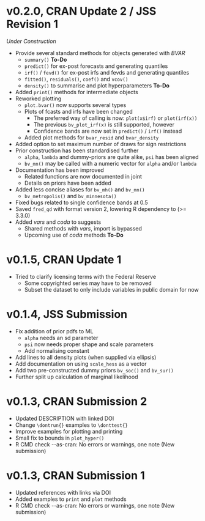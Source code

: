 # v0.2.0, CRAN Update 2 / JSS Revision 1

*Under Construction*

- Provide several standard methods for objects generated with *BVAR*
  - `summary()` **To-Do**
  - `predict()` for ex-post forecasts and generating quantiles
  - `irf()` / `fevd()` for ex-post irfs and fevds and generating quantiles
  - `fitted()`, `residuals()`, `coef()` and `vcov()`
  - `density()` to summarise and plot hyperparameters **To-Do**
- Added `print()` methods for intermediate objects
- Reworked plotting
  - `plot.bvar()` now supports several types
  - Plots of fcasts and irfs have been changed
    - The preferred way of calling is now: `plot(x$irf)` or `plot(irf(x))`
    - The previous `bv_plot_irf(x)` is still supported, however
    - Confidence bands are now set in `predict()` / `irf()` instead
  - Added plot methods for `bvar_resid` and `bvar_density`
- Added option to set maximum number of draws for sign restrictions
- Prior construction has been standardised further
  - `alpha`, `lambda` and dummy-priors are quite alike, `psi` has been aligned
  - `bv_mn()` may be called with a numeric vector for `alpha` and/or `lambda`
- Documentation has been improved
  - Related functions are now documented in joint
  - Details on priors have been added
- Added less concise aliases for `bv_mh()` and `bv_mn()`
  - `bv_metropolis()` and `bv_minnesota()`
- Fixed bugs related to single confidence bands at 0.5
- Saved `fred_qd` with format version 2, lowering R dependency to (>= 3.3.0)
- Added *vars* and *coda* to suggests
  - Shared methods with *vars*, import is bypassed
  - Upcoming use of *coda* methods **To-Do**


# v0.1.5, CRAN Update 1

- Tried to clarify licensing terms with the Federal Reserve
  - Some copyrighted series may have to be removed
  - Subset the dataset to only include variables in public domain for now


# v0.1.4, JSS Submission

- Fix addition of prior pdfs to ML
  - `alpha` needs an sd parameter
  - `psi` now needs proper shape and scale parameters
  - Add normalising constant
- Add lines to all density plots (when supplied via ellipsis)
- Add documentation on using `scale_hess` as a vector
- Add two pre-constructed dummy priors `bv_soc()` and `bv_sur()`
- Further split up calculation of marginal likelihood


# v0.1.3, CRAN Submission 2

- Updated DESCRIPTION with linked DOI
- Change `\dontrun{}` examples to `\donttest{}`
- Improve examples for plotting and printing
- Small fix to bounds in `plot_hyper()`
- R CMD check --as-cran: No errors or warnings, one note (New submission)


# v0.1.3, CRAN Submission 1

- Updated references with links via DOI
- Added examples to `print` and `plot` methods
- R CMD check --as-cran: No errors or warnings, one note (New submission)
